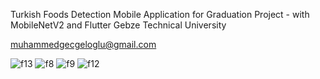 Turkish Foods Detection Mobile Application for Graduation Project - with MobileNetV2 and Flutter
Gebze Technical University

muhammedgecgeloglu@gmail.com

![f13](https://user-images.githubusercontent.com/47321190/185759150-ea005fa2-ee10-41c9-91d5-1660a6fe354c.jpg)
![f8](https://user-images.githubusercontent.com/47321190/185759143-b8fc387c-68d1-4c3a-b6d3-b44a12f10dde.jpg)
![f9](https://user-images.githubusercontent.com/47321190/185759145-d6d2cb69-1c1b-4448-9cf6-9d0174134e8e.jpg)
![f12](https://user-images.githubusercontent.com/47321190/185759147-35b047af-9409-4a5a-9b80-f614006b82fe.jpg)

